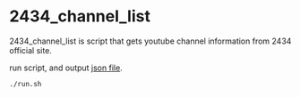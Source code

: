 # 2434_channel_list

2434_channel_list is script that gets youtube channel information from 2434 official site.

run script, and output [json file](./../../resouce/2434_channel_list.json).

```shell
./run.sh
```
